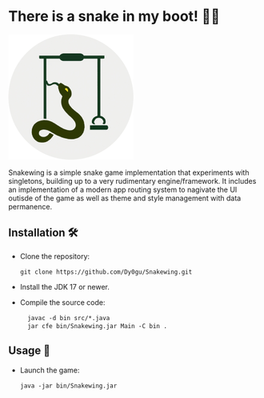 # There is a snake in my boot! 🐍🔴

![logo](.github/assets/logo.png)

Snakewing is a simple snake game implementation that experiments with singletons, building up to a very rudimentary engine/framework. It includes an implementation of a modern app routing system to nagivate the UI outisde of the game as well as theme and style management with data permanence.

## Installation 🛠️

* Clone the repository:

  ```shell
  git clone https://github.com/Dy0gu/Snakewing.git
  ```

* Install the JDK 17 or newer.

* Compile the source code:

  ```shell
    javac -d bin src/*.java
    jar cfe bin/Snakewing.jar Main -C bin .
  ```

## Usage 🚩

* Launch the game:

  ```shell
  java -jar bin/Snakewing.jar
  ```
